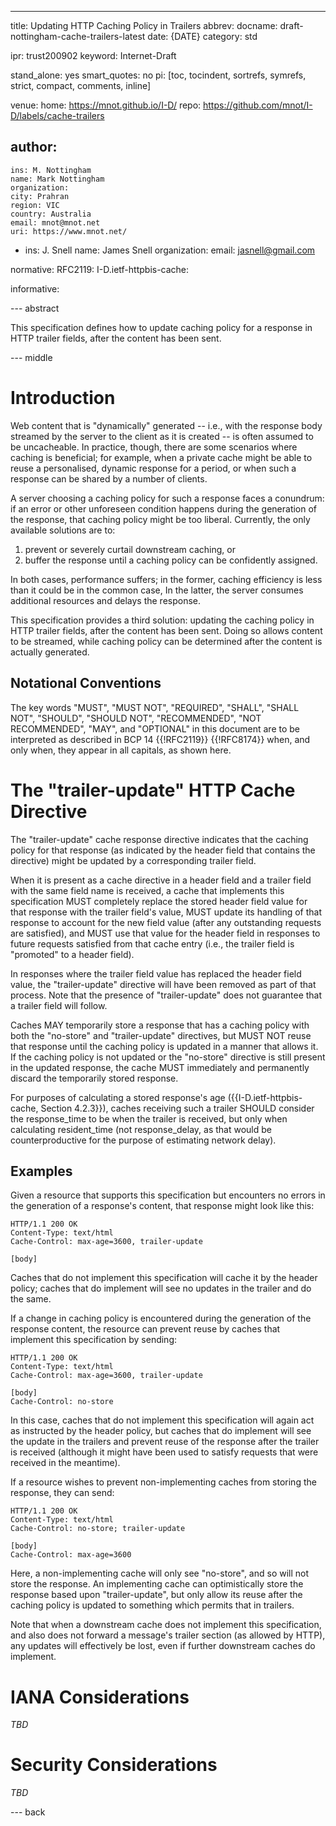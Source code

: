 ---
title: Updating HTTP Caching Policy in Trailers
abbrev:
docname: draft-nottingham-cache-trailers-latest
date: {DATE}
category: std

ipr: trust200902
keyword: Internet-Draft

stand_alone: yes
smart_quotes: no
pi: [toc, tocindent, sortrefs, symrefs, strict, compact, comments, inline]

venue:
  home: https://mnot.github.io/I-D/
  repo: https://github.com/mnot/I-D/labels/cache-trailers

author:
 -
    ins: M. Nottingham
    name: Mark Nottingham
    organization:
    city: Prahran
    region: VIC
    country: Australia
    email: mnot@mnot.net
    uri: https://www.mnot.net/
 -
    ins: J. Snell
    name: James Snell
    organization:
    email: jasnell@gmail.com

normative:
  RFC2119:
  I-D.ietf-httpbis-cache:

informative:


--- abstract

This specification defines how to update caching policy for a response in HTTP trailer fields, after the content has been sent.


--- middle

# Introduction

Web content that is "dynamically" generated -- i.e., with the response body streamed by the server to the client as it is created -- is often assumed to be uncacheable. In practice, though, there are some scenarios where caching is beneficial; for example, when a private cache might be able to reuse a personalised, dynamic response for a period, or when such a response can be shared by a number of clients.

A server choosing a caching policy for such a response faces a conundrum: if an error or other unforeseen condition happens during the generation of the response, that caching policy might be too liberal. Currently, the only available solutions are to:

1. prevent or severely curtail downstream caching, or
2. buffer the response until a caching policy can be confidently assigned.

In both cases, performance suffers; in the former, caching efficiency is less than it could be in the common case, In the latter, the server consumes additional resources and delays the response.

This specification provides a third solution: updating the caching policy in HTTP trailer fields, after the content has been sent. Doing so allows content to be streamed, while caching policy can be determined after the content is actually generated.


## Notational Conventions

The key words "MUST", "MUST NOT", "REQUIRED", "SHALL", "SHALL NOT", "SHOULD", "SHOULD NOT",
"RECOMMENDED", "NOT RECOMMENDED", "MAY", and "OPTIONAL" in this document are to be interpreted as
described in BCP 14 {{!RFC2119}} {{!RFC8174}} when, and only when, they appear in all capitals, as
shown here.


# The "trailer-update" HTTP Cache Directive

The "trailer-update" cache response directive indicates that the caching policy for that response (as indicated by the header field that contains the directive) might be updated by a corresponding trailer field.

When it is present as a cache directive in a header field and a trailer field with the same field name is received, a cache that implements this specification MUST completely replace the stored header field value for that response with the trailer field's value, MUST update its handling of that response to account for the new field value (after any outstanding requests are satisfied), and MUST use that value for the header field in responses to future requests satisfied from that cache entry (i.e., the trailer field is "promoted" to a header field).

In responses where the trailer field value has replaced the header field value, the "trailer-update" directive will have been removed as part of that process. Note that the presence of "trailer-update" does not guarantee that a trailer field will follow.

Caches MAY temporarily store a response that has a caching policy with both the "no-store" and "trailer-update" directives, but MUST NOT reuse that response until the caching policy is updated in a manner that allows it. If the caching policy is not updated or the "no-store" directive is still present in the updated response, the cache MUST immediately and permanently discard the temporarily stored response.

For purposes of calculating a stored response's age ({{I-D.ietf-httpbis-cache, Section 4.2.3}}), caches receiving such a trailer SHOULD consider the response_time to be when the trailer is received, but only when calculating resident_time (not response_delay, as that would be counterproductive for the purpose of estimating network delay).

## Examples

Given a resource that supports this specification but encounters no errors in the generation of a response's content, that response might look like this:

~~~ http-message
HTTP/1.1 200 OK
Content-Type: text/html
Cache-Control: max-age=3600, trailer-update

[body]
~~~

Caches that do not implement this specification will cache it by the header policy; caches that do implement will see no updates in the trailer and do the same.

If a change in caching policy is encountered during the generation of the response content, the resource can prevent reuse by caches that implement this specification by sending:

~~~ http-message
HTTP/1.1 200 OK
Content-Type: text/html
Cache-Control: max-age=3600, trailer-update

[body]
Cache-Control: no-store
~~~

In this case, caches that do not implement this specification will again act as instructed by the header policy, but caches that do implement will see the update in the trailers and prevent reuse of the response after the trailer is received (although it might have been used to satisfy requests that were received in the meantime).

If a resource wishes to prevent non-implementing caches from storing the response, they can send:

~~~ http-message
HTTP/1.1 200 OK
Content-Type: text/html
Cache-Control: no-store; trailer-update

[body]
Cache-Control: max-age=3600
~~~

Here, a non-implementing cache will only see "no-store", and so will not store the response. An implementing cache can optimistically store the response based upon "trailer-update", but only allow its reuse after the caching policy is updated to something which permits that in trailers.

Note that when a downstream cache does not implement this specification, and also does not forward a message's trailer section (as allowed by HTTP), any updates will effectively be lost, even if further downstream caches do implement.


# IANA Considerations

_TBD_

# Security Considerations

_TBD_


--- back
